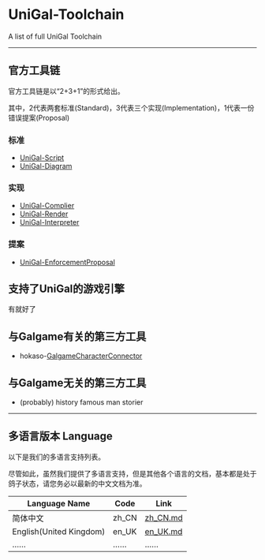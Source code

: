 # UniGal-Toolchain

A list of full UniGal Toolchain

----------

## 官方工具链

官方工具链是以“2+3+1”的形式给出。

其中，2代表两套标准(Standard)，3代表三个实现(Implementation)，1代表一份错误提案(Proposal)

### 标准

+ [UniGal-Script](https://github.com/Uni-Gal/UniGal-Script)
+ [UniGal-Diagram](https://github.com/Uni-Gal/UniGal-Diagram/)

### 实现

+ [UniGal-Complier](https://github.com/Uni-Gal/UniGal-Complier)
+ [UniGal-Render](https://github.com/Uni-Gal/UniGal-Render)
+ [UniGal-Interpreter](https://github.com/Uni-Gal/UniGal-Interpreter)

### 提案

+ [UniGal-EnforcementProposal](https://github.com/Uni-Gal/UniGal-EnforcementProposal)

## 支持了UniGal的游戏引擎

有就好了

## 与Galgame有关的第三方工具

+ hokaso-[GalgameCharacterConnector](https://github.com/hokaso/GalgameCharacterConnector)

## 与Galgame无关的第三方工具

+  (probably) history famous man storier

----------

## 多语言版本 Language

以下是我们的多语言支持列表。

尽管如此，虽然我们提供了多语言支持，但是其他各个语言的文档，基本都是处于鸽子状态，请您务必以最新的中文文档为准。

| Language Name           | Code  | Link                                 |
| ----------------------- | ----- | ------------------------------------ |
| 简体中文                | zh_CN | [zh_CN.md](../Readme/zh_CN/zh_CN.md) |
| English(United Kingdom) | en_UK | [en_UK.md](../Readme/en_UK/en_UK.md) |
| ……                      | ……    | ……                                   |


